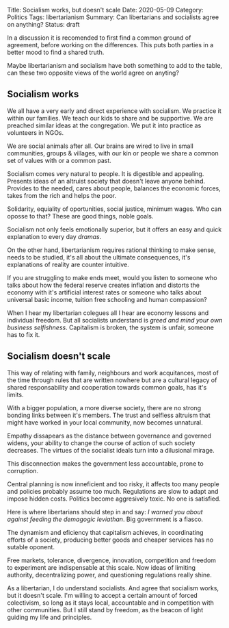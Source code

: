 Title: Socialism works, but doesn't scale
Date: 2020-05-09
Category: Politics
Tags: libertarianism
Summary: Can libertarians and socialists agree on anything?
Status: draft

In a discussion it is recomended to first find a common ground of agreement,
before working on the differences. This puts both parties in a better mood to
find a shared truth.

Maybe libertarianism and socialism have both something to add to the table, can
these two opposite views of the world agree on anyting?


## Socialism works

We all have a very early and direct experience with socialism. We practice it
within our families. We teach our kids to share and be supportive. We are
preached similar ideas at the congregation. We put it into practice as
volunteers in NGOs.

We are social animals after all. Our brains are wired to live in small
communities, groups & villages, with our kin or people we share a common set of
values with or a common past.

Socialism comes very natural to people. It is digestible and appealing.
Presents ideas of an altruist society that doesn't leave anyone behind.
Provides to the needed, cares about people, balances the economic forces, takes
from the rich and helps the poor.

Solidarity, equiality of oportunities, social justice, minimum wages. Who can
oposse to that? These are good things, noble goals.

Socialism not only feels emotionally superior, but it offers an easy and quick
explanation to every day *dramas*.

On the other hand, libertarianism requires rational thinking to make sense,
needs to be studied, it's all about the ultimate consequences, it's
explanations of reality are counter intuitive.

If you are struggling to make ends meet, would you listen to someone who talks
about how the federal reserve creates inflation and distorts the economy with
it's artificial interest rates or someone who talks about universal basic
income, tuition free schooling and human compassion?

When I hear my libertarian colegues all I hear are economy lessons and
individual freedom. But all socialists understand is *greed and mind your own
business selfishness*. Capitalism is broken, the system is unfair, someone has
to fix it.


## Socialism doesn't scale

This way of relating with family, neighbours and work acquitances, most of the
time through rules that are written nowhere but are a cultural legacy of shared
responsability and cooperation towards common goals, has it's limits.

With a bigger population, a more diverse society, there are no strong bonding
links between it's members. The trust and selfless altruism that might have
worked in your local community, now becomes unnatural.

Empathy dissapears as the distance between governance and governed widens, your
ability to change the course of action of such society decreases. The virtues
of the socialist ideals turn into a dilusional mirage.

This disconnection makes the government less accountable, prone to corruption.

Central planning is now inneficient and too risky, it affects too many people
and policies probably assume too much. Regulations are slow to adapt and impose
hidden costs. Politics become aggresively toxic. No one is satisfied.

Here is where libertarians should step in and say: *I warned you about against
feeding the demagogic leviathan*. Big government is a fiasco.

The dynamism and eficiency that capitalism achieves, in coordinating efforts of
a society, producing better goods and cheaper services has no sutable oponent.

Free markets, tolerance, divergence, innovation, competition and freedom to
experiment are indispensable at this scale. Now ideas of limiting authority,
decentralizing power, and questioning regulations really shine.

As a libertarian, I do understand socialists. And agree that socialism works,
but it doesn't scale. I'm willing to accept a certain amount of forced
colectivism, so long as it stays local, accountable and in competition with
other communities. But I still stand by freedom, as the beacon of light guiding
my life and principles.
